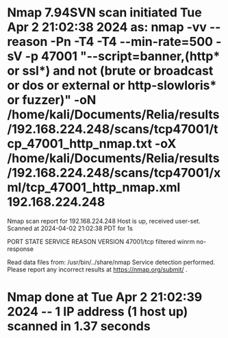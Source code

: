 # Nmap 7.94SVN scan initiated Tue Apr  2 21:02:38 2024 as: nmap -vv --reason -Pn -T4 -T4 --min-rate=500 -sV -p 47001 "--script=banner,(http* or ssl*) and not (brute or broadcast or dos or external or http-slowloris* or fuzzer)" -oN /home/kali/Documents/Relia/results/192.168.224.248/scans/tcp47001/tcp_47001_http_nmap.txt -oX /home/kali/Documents/Relia/results/192.168.224.248/scans/tcp47001/xml/tcp_47001_http_nmap.xml 192.168.224.248
Nmap scan report for 192.168.224.248
Host is up, received user-set.
Scanned at 2024-04-02 21:02:38 PDT for 1s

PORT      STATE    SERVICE REASON      VERSION
47001/tcp filtered winrm   no-response

Read data files from: /usr/bin/../share/nmap
Service detection performed. Please report any incorrect results at https://nmap.org/submit/ .
# Nmap done at Tue Apr  2 21:02:39 2024 -- 1 IP address (1 host up) scanned in 1.37 seconds

